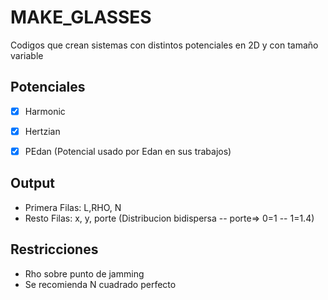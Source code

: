 # MAKE_GLASSES      

Codigos que crean sistemas con distintos potenciales en 2D y con tamaño variable

## Potenciales

- [X] Harmonic 
- [X] Hertzian 
- [X] PEdan (Potencial usado por Edan en sus trabajos)


## Output 

- Primera Filas: L,RHO, N
- Resto Filas: x, y, porte     (Distribucion bidispersa -- porte=> 0=1 -- 1=1.4)

## Restricciones

- Rho sobre punto de jamming 
- Se recomienda N cuadrado perfecto 